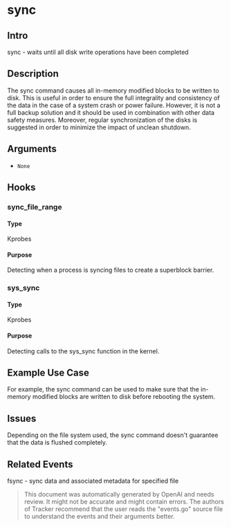 
# sync

## Intro
sync - waits until all disk write operations have been completed

## Description
The sync command causes all in-memory modified blocks to be written to disk. This is useful in order to ensure the full integrality and consistency of the data in the case of a system crash or power failure. However, it is not a full backup solution and it should be used in combination with other data safety measures. Moreover, regular synchronization of the disks is suggested in order to minimize the impact of unclean shutdown.

## Arguments
* `None`

## Hooks
### sync_file_range
#### Type
Kprobes
#### Purpose
Detecting when a process is syncing files to create a superblock barrier.

### sys_sync
#### Type
Kprobes
#### Purpose
Detecting calls to the sys_sync function in the kernel.

## Example Use Case
For example, the sync command can be used to make sure that the in-memory modified blocks are written to disk before rebooting the system.

## Issues
Depending on the file system used, the sync command doesn't guarantee that the data is flushed completely. 

## Related Events
fsync - sync data and associated metadata for specified file

> This document was automatically generated by OpenAI and needs review. It might
> not be accurate and might contain errors. The authors of Tracker recommend that
> the user reads the "events.go" source file to understand the events and their
> arguments better.
